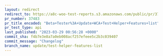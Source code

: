 ```yaml
---
layout: redirect
redirect_to: https://a8c-woo-test-reports.s3.amazonaws.com/public/pr/37483/api/index.html
pr_number: 37483
pr_title_encoded: "Beta+Tester%3A+Update+WCA+Test+Helper+Features+list"
pr_test_type: api
last_published: "2023-03-29 00:56:28 +0000"
commit_sha: f4b7e3e8a7a0eb008acf257efeee5c2b3c039407
commit_message: "Changelog"
branch_name: update/test-helper-features-list
---
```

